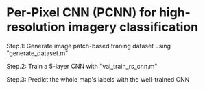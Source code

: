 # Per-Pixel CNN (PCNN) for high-resolution imagery classification

Step.1: Generate image patch-based traning dataset using "generate_dataset.m"

Step.2: Train a 5-layer CNN with "vai_train_rs_cnn.m"

Step.3: Predict the whole map's labels with the well-trained CNN

